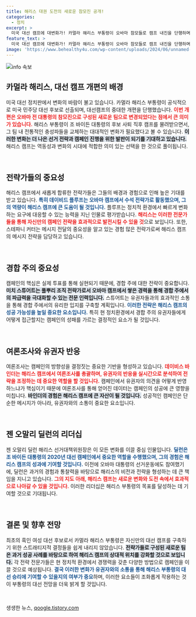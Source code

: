 ```yaml
---
title: 해리스 대권 도전의 새로운 참모진 공개!
categories:
  - 정치
excerpt: >
  미국 대선 캠프에 대변화가! 카멀라 해리스 부통령이 오바마 참모들로 캠프 내진을 단행하며 새로운 전략을 선보입니다. 이들은 대선 승리를 위한 연합을 이끌어 나갈 준비가 되어 있습니다. 과거의 성공 경험이 오늘의 선거에 어떤 결과를 가져올지 주목해보세요!
feature_text: >
  미국 대선 캠프에 대변화가! 카멀라 해리스 부통령이 오바마 참모들로 캠프 내진을 단행하며 새로운 전략을 선보입니다. 이들은 대선 승리를 위한 연합을 이끌어 나갈 준비가 되어 있습니다. 과거의 성공 경험이 오늘의 선거에 어떤 결과를 가져올지 주목해보세요!
image: 'https://www.behealthy4u.com/wp-content/uploads/2024/06/unnamed-file.png'
---
```


<p><img src="https://www.behealthy4u.com/wp-content/uploads/2024/06/unnamed-file.png" alt="info 속보" /></p>

<h2 data-ke-size="size26">카멀라 해리스, 대선 캠프 개편의 배경</h2>

<p data-ke-size="size16">미국 대선 정치판에서 변화의 바람이 불고 있습니다. 카멀라 해리스 부통령이 공식적으로 미국 민주당 대선 후보로 선출되며, 대선캠프의 중대한 개편을 단행했습니다. <b><span style="color: #ee2323;">이번 개편은 오바마 전 대통령의 참모진으로 구성된 새로운 팀으로 변경되었다는 점에서 큰 의미가 있습니다.</span></b> 해리스 부통령이 조 바이든 대통령의 후보 사퇴 직후 캠프를 물려받으면서, 그 팀 내 전통적인 충성파들을 교체하는 대대적인 변화가 필요했다고 볼 수 있습니다. <b><span style="background-color: #21538527;">이러한 변화는 더 나은 선거 전략과 캠페인 진행을 위한 발판이 되기를 기대하고 있습니다.</span></b> 해리스 캠프는 역동성과 변화의 시대에 적합한 의미 있는 선택을 한 것으로 풀이됩니다.</p>

<p data-ke-size="size16">&nbsp;</p>

<h2 data-ke-size="size26">전략가들의 중요성</h2>

<p data-ke-size="size16">해리스 캠프에서 새롭게 합류한 전략가들은 그들의 배경과 경험으로 인해 높은 기대를 받고 있습니다. <b><span style="color: #1a5490;">특히 데이비드 플루프는 오바마 캠프에서 수석 전략가로 활동했으며, 그의 역량이 해리스 캠프에 큰 도움이 될 것입니다.</span></b> 플루프는 정치적 환경에서 빠르게 변화하는 요구에 대응할 수 있는 능력을 지닌 인물로 평가받습니다. <b><span style="color: #ee2323;">해리스는 이러한 전문가들을 통해 자신만의 캠페인 전략을 효과적으로 발전시킬 수 있을 것</span></b>으로 보입니다. 또한, 스테파니 커터는 메시지 전달의 중요성을 알고 있는 경험 많은 전략가로써 해리스 캠프의 메시지 전략을 담당하고 있습니다.</p>

<p data-ke-size="size16">&nbsp;</p>

<h2 data-ke-size="size26">경합 주의 중요성</h2>

<p data-ke-size="size16">캠페인의 핵심은 실제 투표를 통해 실현되기 때문에, 경합 주에 대한 전략이 중요합니다. <b><span style="background-color: #21538527;">미치 스튜어트는 풀뿌리 조직 전략가로서 오바마 캠프에서 쌓은 경력을 통해 경합 주에서의 파급력을 극대화할 수 있는 전문 인력입니다.</span></b> 스튜어트는 유권자들과의 효과적인 소통을 통해 경합 주에서의 유리한 입지를 구축할 계획입니다. <b><span style="color: #1a5490;">이러한 전략은 해리스 캠프의 성공 가능성을 높일 중요한 요소입니다.</span></b> 특히 현 정치환경에서 경합 주의 유권자들에게 어떻게 접근할지는 캠페인의 성패를 가르는 결정적인 요소가 될 것입니다.</p>

<p data-ke-size="size16">&nbsp;</p>

<h2 data-ke-size="size26">여론조사와 유권자 반응</h2>

<p data-ke-size="size16">여론조사는 캠페인의 방향성을 결정짓는 중요한 기반을 형성하고 있습니다. <b><span style="color: #ee2323;">데이비스 바인더는 해리스 캠프에서 여론조사를 총괄하며, 유권자의 반응을 실시간으로 분석하여 전략을 조정하는 데 중요한 역할을 할 것입니다.</span></b> 캠페인에서 유권자의 의견을 어떻게 반영하느냐가 핵심이기 때문에 여론조사를 통해 얻어진 데이터는 캠페인의 성공에 큰 영향을 미칩니다. <b><span style="background-color: #21538527;">바인더의 경험은 해리스 캠프에 큰 자산이 될 것입니다.</span></b> 성공적인 캠페인은 단순한 메시지가 아니라, 유권자와의 소통이 중요한 요소입니다.</p>

<p data-ke-size="size16">&nbsp;</p>

<h2 data-ke-size="size26">젠 오말리 딜런의 리더십</h2>

<p data-ke-size="size16">젠 오말리 딜런 해리스 선거대책위원장은 이 모든 변화를 이끌 중심 인물입니다. <b><span style="color: #1a5490;">딜런은 조 바이든 대통령의 2020년 대선 캠페인에서 중요한 역할을 수행했으며, 그의 경험은 해리스 캠프의 성과에 기여할 것입니다.</span></b> 이전에 오바마 대통령의 선거운동에도 참여했기에, 딜런은 과거의 경험과 통찰력을 바탕으로 해리스의 비전과 전략을 형성하는 데 큰 책임을 지니고 있습니다. <b><span style="color: #ee2323;">그의 지도 아래, 해리스 캠프는 새로운 변화와 도전 속에서 효과적으로 나아갈 수 있을 것입니다.</span></b> 이러한 리더십은 해리스 부통령의 목표를 달성하는 데 기여할 것으로 기대됩니다.</p>

<p data-ke-size="size16">&nbsp;</p>

<h2 data-ke-size="size26">결론 및 향후 전망</h2>

<p data-ke-size="size16">최초의 흑인 여성 대선 후보로서 카멀라 해리스 부통령은 자신만의 대선 캠프를 구축하기 위한 스트래티지적 결정들을 쉽게 내리지 않았습니다. <b><span style="background-color: #21538527;">전략가들로 구성된 새로운 팀은 과거 성공 사례를 바탕으로 하여 해리스 캠프의 상대적 위치를 강화할 것으로 보입니다.</span></b> 각 전략 전문가들은 현 정치적 환경에서 경쟁력을 갖춘 다양한 방법으로 캠페인을 이끌 것으로 예상됩니다. <b><span style="color: #1a5490;">결국 이러한 변화가 유권자와의 소통을 통해 해리스 부통령의 대선 승리에 기여할 수 있을지의 여부가 중요</span></b>하며, 이러한 요소들이 조화롭게 작용하는 것이 부통령의 대선 전망을 더욱 밝게 할 것입니다.</p>

<p data-ke-size="size16">&nbsp;</p>
생생한 뉴스, <a href="https://qoogle.tistory.com" rel="dofollow">qoogle.tistory.com</a>


